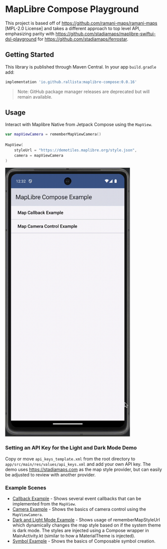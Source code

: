 # MapLibre Compose Playground

This project is based off of <https://github.com/ramani-maps/ramani-maps> [MPL-2.0 License] and takes a different approach to top level API, emphasizing parity with <https://github.com/stadiamaps/maplibre-swiftui-dsl-playground> for <https://github.com/stadiamaps/ferrostar>.

## Getting Started

This library is published through Maven Central. In your app `build.gradle` add:

```groovy
implementation 'io.github.rallista:maplibre-compose:0.0.16'
```

> Note: GitHub package manager releases are deprecated but will remain available.

## Usage

Interact with Maplibre Native from Jetpack Compose using the `MapView`.

```swift
var mapViewCamera = rememberMapViewCamera()

MapView(
    styleUrl = "https://demotiles.maplibre.org/style.json",
    camera = mapViewCamera
)
```

<img src="maplibre-compose-demo.gif" width="400" alt="Demo Animation"/>

### Setting an API Key for the Light and Dark Mode Demo

Copy or move `api_keys_template.xml` from the root directory to `app/src/main/res/values/api_keys.xml` and add your own API key. The demo uses https://stadiamaps.com as the map style provider, but can easily be adjusted to review with another provider.

### Example Scenes

* [Callback Example](app/src/main/java/com/maplibre/example/examples/CameraExample.kt) - Shows several event callbacks that can be implemented from the `MapView`.
* [Camera Example](app/src/main/java/com/maplibre/example/examples/CameraExample.kt) - Shows the basics of camera control using the `MapViewCamera`.
* [Dark and Light Mode Example](app/src/main/java/com/maplibre/example/examples/DarkAndLightModeExample.kt) - Shows usage of rememberMapStyleUrl which dynamically changes the map style based on if the system theme is dark mode. The styles are injected using a Compose wrapper in MainActivity.kt (similar to how a MaterialTheme is injected).
* [Symbol Example](app/src/main/java/com/maplibre/example/examples/SymbolExample.kt) - Shows the basics of Composable symbol creation. 
